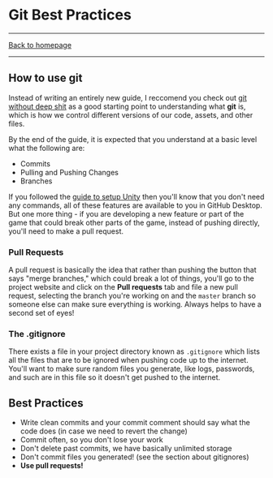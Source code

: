 # Git Best Practices

-----

[Back to homepage](..)

-----

## How to use git

Instead of writing an entirely new guide, I reccomend you check out [git without deep shit](https://rogerdudler.github.io/git-guide/) as a good starting point to understanding what **git** is, which is how we control different versions of our code, assets, and other files.

By the end of the guide, it is expected that you understand at a basic level what the following are:

* Commits
* Pulling and Pushing Changes
* Branches

If you followed the [guide to setup Unity](.) then you'll know that you don't need any commands, all of these features are available to you in GitHub Desktop. But one more thing - if you are developing a new feature or part of the game that could break other parts of the game, instead of pushing directly, you'll need to make a pull request.

### Pull Requests

A pull request is basically the idea that rather than pushing the button that says "merge branches," which could break a lot of things, you'll go to the project website and click on the **Pull requests** tab and file a new pull request, selecting the branch you're working on and the `master` branch so someone else can make sure everything is working. Always helps to have a second set of eyes!

### The .gitignore

There exists a file in your project directory known as `.gitignore` which lists all the files that are to be ignored when pushing code up to the internet. You'll want to make sure random files you generate, like logs, passwords, and such are in this file so it doesn't get pushed to the internet.

## Best Practices

* Write clean commits and your commit comment should say what the code does (in case we need to revert the change)
* Commit often, so you don't lose your work
* Don't delete past commits, we have basically unlimited storage
* Don't commit files you generated! (see the section about gitignores)
* **Use pull requests!**
